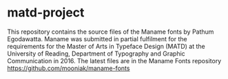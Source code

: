 # matd-project

This repository contains the source files of the Maname fonts by Pathum Egodawatta. Maname was submitted in partial fulfilment for the requirements for the Master of Arts in Typeface Design
(MATD) at the University of Reading, Department of Typography and Graphic Communication in 2016. The latest files are in the Maname Fonts repository https://github.com/mooniak/maname-fonts
